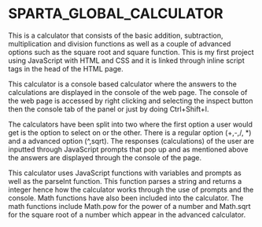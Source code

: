 # SPARTA_GLOBAL_CALCULATOR

This is a calculator that consists of the basic addition, subtraction, multiplication and division functions as well as a couple of advanced options such as the square root and square function. This is my first project using JavaScript with HTML and CSS and it is linked through inline script tags in the head of the HTML page.

This calculator is a console based calculator where the answers to the calculations are displayed in the console of the web page. The console of the web page is accessed by right clicking and selecting the inspect button then the console tab of the panel or just by doing Ctrl+Shift+I.

The calculators have been split into two where the first option a user would get is the option to select on or the other. There is a regular option (+,-,/, *) and a advanced option (^,sqrt). The responses (calculations) of the user are inputted through JavaScript prompts that pop up and as mentioned above the answers are displayed through the console of the page.

This calculator uses JavaScript functions with variables and prompts as well as the parseInt function. This function parses a string and returns a integer hence how the calculator works through the use of prompts and the console. Math functions have also been included into the calculator. The math functions include Math.pow for the power of a number and Math.sqrt for the square root of a number which appear in the advanced calculator.
